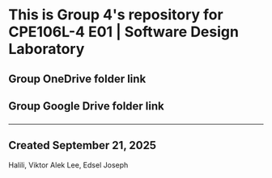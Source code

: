 # This is Group 4's repository for CPE106L-4 E01 | Software Design Laboratory
## Group OneDrive folder link
###
## Group Google Drive folder link
###
---
Created September 21, 2025
---
Halili, Viktor Alek
Lee, Edsel Joseph